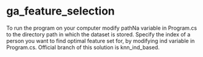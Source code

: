 # ga_feature_selection

To run the program on your computer modify pathNa variable in Program.cs to the directory path in which the dataset is stored.
Specify the index of a person you want to find optimal feature set for, by modifying ind variable in Program.cs.
Official branch of this solution is knn_ind_based.
